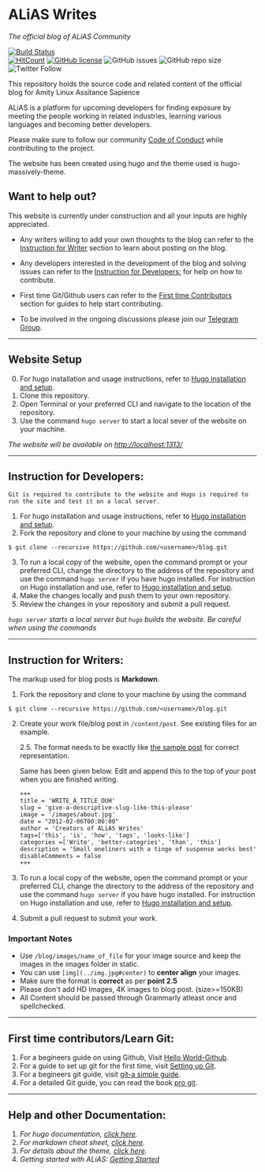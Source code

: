 # ALiAS Writes
*The official blog of ALiAS Community*

[![Build Status](https://travis-ci.com/asetalias/blog.svg?branch=master)](https://travis-ci.com/asetalias/blog)  
[![HitCount](http://hits.dwyl.io/asetalias/blog.svg)](http://hits.dwyl.io/asetalias/blog) 
[![GitHub license](https://img.shields.io/github/license/asetalias/blog.svg?style=flat-square)](https://github.com/asetalias/blog/blob/master/LICENSE) 
![GitHub issues](https://img.shields.io/github/issues-raw/asetalias/blog.svg) 
![GitHub repo size](https://img.shields.io/github/repo-size/asetalias/blog.svg)
![Twitter Follow](https://img.shields.io/twitter/follow/asetalias.svg?style=social)

This repository holds the source code and related content of the official blog for Amity Linux Assitance Sapience

ALiAS is a platform for upcoming developers for finding exposure by meeting the people working in related industries, learning various languages and becoming better developers.

Please make sure to follow our community [Code of Conduct](https://github.com/asetalias/asetalias.github.io/blob/master/Code_of_Conduct.md) while contributing to the project. 

The website has been created using hugo and the theme used is hugo-massively-theme.

## Want to help out?
This website is currently under construction and all your inputs are highly appreciated.
-   Any writers willing to add your own thoughts to the blog can refer to the [Instruction for Writer](https://github.com/asetalias/blog/#instruction-for-writers) section to learn about posting on the blog.
-   Any developers interested in the development of the blog and solving issues can refer to the [Instruction for Developers:](https://github.com/asetalias/blog/#instrucitons-for-developers) for help on how to contribute.
-   First time Git/Github users can refer to the [First time Contributors](https://github.com/asetalias/blog/#first-time-contributors) section for guides to help start contributing.

-   To be involved in the ongoing discussions please join our [Telegram Group](https://t.me/joinchat/KDFmCRdcpJrASFp5pKVaCA).

* * *

## Website Setup

0) For hugo installation and usage instructions, refer to [Hugo installation and setup](./INSTALLATION.md).
1) Clone this repository.
2) Open Terminal or your preferred CLI and navigate to the location of the repository.
3) Use the command `hugo server` to start a local sever of the website on your machine.

*The website will be available on <http://localhost:1313/>*

* * *

## Instruction for Developers:

`Git is required to contribute to the website and Hugo is required to run the site and test it on a local server.`

1) For hugo installation and usage instructions, refer to [Hugo installation and setup](./INSTALLATION.md).
2) Fork the repository and clone to your machine by using the command 
```
$ git clone --recursive https://github.com/<username>/blog.git
```
3)  To run a local copy of the website, open the command prompt or your preferred CLI, change the directory to the address of the repository and use the command `hugo server` if you have hugo installed.
 For instruction on Hugo installation and use, refer to [Hugo installation and setup](./INSTALLATION.md).
4) Make the changes locally and push them to your own repository.
5) Review the changes in your repository and submit a pull request.

*`hugo server` starts a local server but `hugo` builds the website. Be careful when using the commands*

* * *

## Instruction for Writers:

The markup used for blog posts is **Markdown**.

1) Fork the repository and clone to your machine by using the command 
```
$ git clone --recursive https://github.com/<username>/blog.git
```
2) Create your work file/blog post in `/content/post`. See existing files for an example.

    2.5. The format needs to be exactly like [the sample post](./content/post/post.en.md) for correct representation. 

    Same has been given below. Edit and append this to the top of your post when you are finished writing. 

    ```
    +++
    title = 'WRITE_A_TITLE_DUH'
    slug = 'give-a-descriptive-slug-like-this-please'
    image = '/images/about.jpg'
    date = "2012-02-06T00:00:00"
    author = 'Creators of ALiAS Writes'
    tags=['this', 'is', 'how', 'tags', 'looks-like']
    categories =['Write', 'better-categries', 'than', 'this']
    description = 'Small oneliners with a tinge of suspense works best'
    disableComments = false
    +++
    ```
 
3)  To run a local copy of the website, open the command prompt or your preferred CLI, change the directory to the address of the repository and use the command `hugo server` if you have hugo installed.
 For instruction on Hugo installation and use, refer to [Hugo installation and setup](./INSTALLATION.md).
4)  Submit a pull request to submit your work.

### Important Notes
-  Use `/blog/images/name_of_file` for your image source and keep the images in the images folder in static.
-  You can use `[img](../img.jpg#center)` to **center align** your images.
-  Make sure the format is **correct** as per **point 2.5**
-  Please don't add HD Images, 4K images to blog post. (size>=150KB)
-  All Content should be passed through Grammarly atleast once and spellchecked.

* * *

## First time contributors/Learn Git:

1) For a begineers guide on using Github, Visit [Hello World-Github](https://guides.github.com/activities/hello-world/).
2) For a guide to set up git for the first time, visit [Setting up Git](https://git-scm.com/book/en/v2/Getting-Started-First-Time-Git-Setup).
3) For a begineers git guide, visit [git-a simple guide](http://rogerdudler.github.io/git-guide/).
4) For a detailed Git guide, you can read the book [pro git](https://git-scm.com/book/en/v2).

* * *

## Help and other Documentation:

1) *For hugo documentation, [click here](https://gohugo.io/documentation).*
2) *For markdown cheat sheet, [click here](https://github.com/adam-p/markdown-here/wiki/Markdown-Cheatsheet#code).*
3) *For details about the theme, [click here](https://github.com/curtistimson/hugo-theme-massively).*
4) *Getting started with ALiAS: [Getting Started](https://bit.ly/2I833jJ)*
